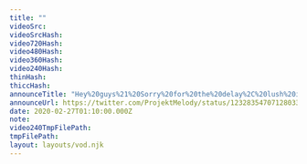 ```yaml
---
title: ""
videoSrc: 
videoSrcHash: 
video720Hash: 
video480Hash: 
video360Hash: 
video240Hash: 
thinHash: 
thiccHash: 
announceTitle: "Hey%20guys%21%20Sorry%20for%20the%20delay%2C%20lush%20issues....%20Who%27s%20ready%20for%20some%20JOI%3F%3F"
announceUrl: https://twitter.com/ProjektMelody/status/1232835470712803328
date: 2020-02-27T01:10:00.000Z
note: 
video240TmpFilePath: 
tmpFilePath: 
layout: layouts/vod.njk
---
```

